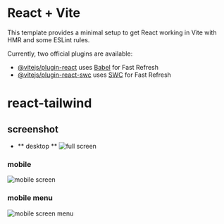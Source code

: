 # React + Vite

This template provides a minimal setup to get React working in Vite with HMR and some ESLint rules.

Currently, two official plugins are available:

- [@vitejs/plugin-react](https://github.com/vitejs/vite-plugin-react/blob/main/packages/plugin-react/README.md) uses [Babel](https://babeljs.io/) for Fast Refresh
- [@vitejs/plugin-react-swc](https://github.com/vitejs/vite-plugin-react-swc) uses [SWC](https://swc.rs/) for Fast Refresh

# react-tailwind
## screenshot
- ** desktop ** 
![full screen](https://github.com/ruby-bang/react-tailwind/assets/81295292/36e05909-4c3d-46b5-9a11-74f887431d57)

### mobile
![mobile screen](https://github.com/ruby-bang/react-tailwind/assets/81295292/2692a7e4-8ed3-4004-ac06-7a0893c34de0)
### mobile menu
![mobile screen menu](https://github.com/ruby-bang/react-tailwind/assets/81295292/326a0713-4824-443c-bb25-bfe40444638e)
